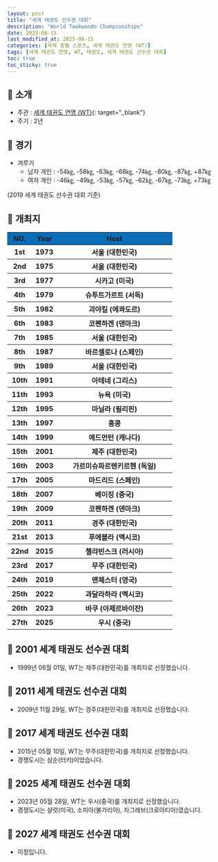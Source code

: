 ```yaml
---
layout: post
title: "세계 태권도 선수권 대회"
description: "World Taekwondo Championships"
date: 2025-08-15
last_modified_at: 2025-08-15
categories: [국제 종별 스포츠, 세계 태권도 연맹 (WT)]
tags: [세계 태권도 연맹, WT, 태권도, 세계 태권도 선수권 대회]
toc: true
toc_sticky: true
---
```

## 📜 소개
* 주관 : [세계 태권도 연맹 (WT)](https://www.worldtaekwondo.org/index.html){: target="_blank"}
* 주기 : 2년

## 📜 경기
* 겨루기
  * 남자 개인 : -54㎏, -58㎏, -63㎏, -68㎏, -74㎏, -80㎏, -87㎏, +87㎏
  * 여자 개인 : -46㎏, -49㎏, -53㎏, -57㎏, -62㎏, -67㎏, -73㎏, +73㎏

(2019 세계 태권도 선수권 대회 기준)

## 📜 개최지
<html>

<head>
    <meta charset="UTF-8">
</head>

<body>
    <table>
        <tr style="background: #0B6DB7;">
            <th style="width: 15%; font-weight: bold;">NO.</th>
            <th style="width: 15%; font-weight: bold;">Year</th>
            <th style="width: 70%; font-weight: bold;">Host</th>
        </tr>
        <tr>
            <th><span class="korea-host">1st</span></th>
            <th><span class="korea-host">1973</span></th>
            <th><span class="korea-host">서울 (대한민국)</span></th>
        </tr>
        <tr>
            <th><span class="korea-host">2nd</span></th>
            <th><span class="korea-host">1975</span></th>
            <th><span class="korea-host">서울 (대한민국)</span></th>
        </tr>
        <tr>
            <th>3rd</th>
            <th>1977</th>
            <th>시카고 (미국)</th>
        </tr>
        <tr>
            <th>4th</th>
            <th>1979</th>
            <th>슈투트가르트 (서독)</th>
        </tr>
        <tr>
            <th>5th</th>
            <th>1982</th>
            <th>괴야킬 (에콰도르)</th>
        </tr>
        <tr>
            <th>6th</th>
            <th>1983</th>
            <th>코펜하겐 (덴마크)</th>
        </tr>
        <tr>
            <th><span class="korea-host">7th</span></th>
            <th><span class="korea-host">1985</span></th>
            <th><span class="korea-host">서울 (대한민국)</span></th>
        </tr>
        <tr>
            <th>8th</th>
            <th>1987</th>
            <th>바르셀로나 (스페인)</th>
        </tr>
        <tr>
            <th><span class="korea-host">9th</span></th>
            <th><span class="korea-host">1989</span></th>
            <th><span class="korea-host">서울 (대한민국)</span></th>
        </tr>
        <tr>
            <th>10th</th>
            <th>1991</th>
            <th>아테네 (그리스)</th>
        </tr>
        <tr>
            <th>11th</th>
            <th>1993</th>
            <th>뉴욕 (미국)</th>
        </tr>
        <tr>
            <th>12th</th>
            <th>1995</th>
            <th>마닐라 (필리핀)</th>
        </tr>
        <tr>
            <th>13th</th>
            <th>1997</th>
            <th>홍콩</th>
        </tr>
        <tr>
            <th>14th</th>
            <th>1999</th>
            <th>에드먼턴 (캐나다)</th>
        </tr>
        <tr>
            <th><span class="korea-host">15th</span></th>
            <th><span class="korea-host">2001</span></th>
            <th><span class="korea-host">제주 (대한민국)</span></th>
        </tr>
        <tr>
            <th>16th</th>
            <th>2003</th>
            <th>가르미슈파르텐키르헨 (독일)</th>
        </tr>
        <tr>
            <th>17th</th>
            <th>2005</th>
            <th>마드리드 (스페인)</th>
        </tr>
        <tr>
            <th>18th</th>
            <th>2007</th>
            <th>베이징 (중국)</th>
        </tr>
        <tr>
            <th>19th</th>
            <th>2009</th>
            <th>코펜하겐 (덴마크)</th>
        </tr>
        <tr>
            <th><span class="korea-host">20th</span></th>
            <th><span class="korea-host">2011</span></th>
            <th><span class="korea-host">경주 (대한민국)</span></th>
        </tr>
        <tr>
            <th>21st</th>
            <th>2013</th>
            <th>푸에블라 (멕시코)</th>
        </tr>
        <tr>
            <th>22nd</th>
            <th>2015</th>
            <th>첼랴빈스크 (러시아)</th>
        </tr>
        <tr>
            <th><span class="korea-host">23rd</span></th>
            <th><span class="korea-host">2017</span></th>
            <th><span class="korea-host">무주 (대한민국)</span></th>
        </tr>
        <tr>
            <th>24th</th>
            <th>2019</th>
            <th>맨체스터 (영국)</th>
        </tr>
        <tr>
            <th>25th</th>
            <th>2022</th>
            <th>과달라하라 (멕시코)</th>
        </tr>
        <tr>
            <th>26th</th>
            <th>2023</th>
            <th>바쿠 (아제르바이잔)</th>
        </tr>
        <tr>
            <th>27th</th>
            <th>2025</th>
            <th>우시 (중국)</th>
        </tr>
    </table>
</body>

</html>

## 📜 2001 세계 태권도 선수권 대회
* 1999년 06월 01일, WT는 <span class="korea-host">제주(대한민국)</span>를 개최지로 선정했습니다.

## 📜 2011 세계 태권도 선수권 대회
* 2009년 11월 29일, WT는 <span class="korea-host">경주(대한민국)</span>를 개최지로 선정했습니다.

## 📜 2017 세계 태권도 선수권 대회
* 2015년 05월 10일, WT는 <span class="korea-host">무주(대한민국)</span>를 개최지로 선정했습니다.
* 경쟁도시는 삼순(터키)이었습니다.

## 📜 2025 세계 태권도 선수권 대회
* 2023년 05월 28일, WT는 <span class="foreign-host">우시(중국)</span>를 개최지로 선정했습니다.
* 경쟁도시는 샬럿(미국), 소피아(불가리아), 자그레브(크로아티아)였습니다.

## 📜 2027 세계 태권도 선수권 대회
* 미정입니다.
